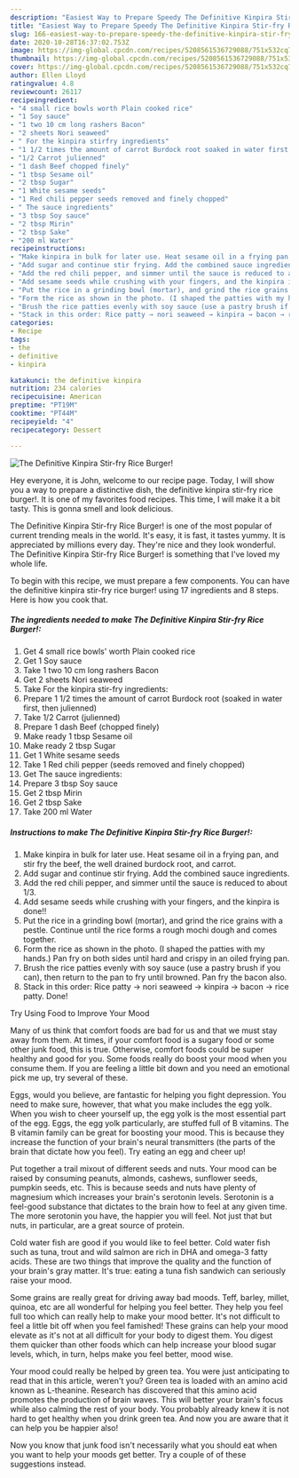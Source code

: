 ```yaml
---
description: "Easiest Way to Prepare Speedy The Definitive Kinpira Stir-fry Rice Burger!"
title: "Easiest Way to Prepare Speedy The Definitive Kinpira Stir-fry Rice Burger!"
slug: 166-easiest-way-to-prepare-speedy-the-definitive-kinpira-stir-fry-rice-burger
date: 2020-10-28T16:37:02.753Z
image: https://img-global.cpcdn.com/recipes/5208561536729088/751x532cq70/the-definitive-kinpira-stir-fry-rice-burger-recipe-main-photo.jpg
thumbnail: https://img-global.cpcdn.com/recipes/5208561536729088/751x532cq70/the-definitive-kinpira-stir-fry-rice-burger-recipe-main-photo.jpg
cover: https://img-global.cpcdn.com/recipes/5208561536729088/751x532cq70/the-definitive-kinpira-stir-fry-rice-burger-recipe-main-photo.jpg
author: Ellen Lloyd
ratingvalue: 4.8
reviewcount: 26117
recipeingredient:
- "4 small rice bowls worth Plain cooked rice"
- "1 Soy sauce"
- "1 two 10 cm long rashers Bacon"
- "2 sheets Nori seaweed"
- " For the kinpira stirfry ingredients"
- "1 1/2 times the amount of carrot Burdock root soaked in water first then julienned"
- "1/2 Carrot julienned"
- "1 dash Beef chopped finely"
- "1 tbsp Sesame oil"
- "2 tbsp Sugar"
- "1 White sesame seeds"
- "1 Red chili pepper seeds removed and finely chopped"
- " The sauce ingredients"
- "3 tbsp Soy sauce"
- "2 tbsp Mirin"
- "2 tbsp Sake"
- "200 ml Water"
recipeinstructions:
- "Make kinpira in bulk for later use. Heat sesame oil in a frying pan, and stir fry the beef, the well drained burdock root, and carrot."
- "Add sugar and continue stir frying. Add the combined sauce ingredients."
- "Add the red chili pepper, and simmer until the sauce is reduced to about 1/3."
- "Add sesame seeds while crushing with your fingers, and the kinpira is done!!"
- "Put the rice in a grinding bowl (mortar), and grind the rice grains with a pestle. Continue until the rice forms a rough mochi dough and comes together."
- "Form the rice as shown in the photo. (I shaped the patties with my hands.) Pan fry on both sides until hard and crispy in an oiled frying pan."
- "Brush the rice patties evenly with soy sauce (use a pastry brush if you can), then return to the pan to fry until browned.  Pan fry the bacon also."
- "Stack in this order: Rice patty → nori seaweed → kinpira → bacon → rice patty. Done!"
categories:
- Recipe
tags:
- the
- definitive
- kinpira

katakunci: the definitive kinpira 
nutrition: 234 calories
recipecuisine: American
preptime: "PT19M"
cooktime: "PT44M"
recipeyield: "4"
recipecategory: Dessert

---
```



![The Definitive Kinpira Stir-fry Rice Burger!](https://img-global.cpcdn.com/recipes/5208561536729088/751x532cq70/the-definitive-kinpira-stir-fry-rice-burger-recipe-main-photo.jpg)

Hey everyone, it is John, welcome to our recipe page. Today, I will show you a way to prepare a distinctive dish, the definitive kinpira stir-fry rice burger!. It is one of my favorites food recipes. This time, I will make it a bit tasty. This is gonna smell and look delicious.



The Definitive Kinpira Stir-fry Rice Burger! is one of the most popular of current trending meals in the world. It's easy, it is fast, it tastes yummy. It is appreciated by millions every day. They're nice and they look wonderful. The Definitive Kinpira Stir-fry Rice Burger! is something that I've loved my whole life.


To begin with this recipe, we must prepare a few components. You can have the definitive kinpira stir-fry rice burger! using 17 ingredients and 8 steps. Here is how you cook that.

<!--inarticleads1-->

##### The ingredients needed to make The Definitive Kinpira Stir-fry Rice Burger!:

1. Get 4 small rice bowls&#39; worth Plain cooked rice
1. Get 1 Soy sauce
1. Take 1 two 10 cm long rashers Bacon
1. Get 2 sheets Nori seaweed
1. Take  For the kinpira stir-fry ingredients:
1. Prepare 1 1/2 times the amount of carrot Burdock root (soaked in water first, then julienned)
1. Take 1/2 Carrot (julienned)
1. Prepare 1 dash Beef (chopped finely)
1. Make ready 1 tbsp Sesame oil
1. Make ready 2 tbsp Sugar
1. Get 1 White sesame seeds
1. Take 1 Red chili pepper (seeds removed and finely chopped)
1. Get  The sauce ingredients:
1. Prepare 3 tbsp Soy sauce
1. Get 2 tbsp Mirin
1. Get 2 tbsp Sake
1. Take 200 ml Water




<!--inarticleads2-->

##### Instructions to make The Definitive Kinpira Stir-fry Rice Burger!:

1. Make kinpira in bulk for later use. Heat sesame oil in a frying pan, and stir fry the beef, the well drained burdock root, and carrot.
1. Add sugar and continue stir frying. Add the combined sauce ingredients.
1. Add the red chili pepper, and simmer until the sauce is reduced to about 1/3.
1. Add sesame seeds while crushing with your fingers, and the kinpira is done!!
1. Put the rice in a grinding bowl (mortar), and grind the rice grains with a pestle. Continue until the rice forms a rough mochi dough and comes together.
1. Form the rice as shown in the photo. (I shaped the patties with my hands.) Pan fry on both sides until hard and crispy in an oiled frying pan.
1. Brush the rice patties evenly with soy sauce (use a pastry brush if you can), then return to the pan to fry until browned.  Pan fry the bacon also.
1. Stack in this order: Rice patty → nori seaweed → kinpira → bacon → rice patty. Done!




Try Using Food to Improve Your Mood


Many of us think that comfort foods are bad for us and that we must stay away from them. At times, if your comfort food is a sugary food or some other junk food, this is true. Otherwise, comfort foods could be super healthy and good for you. Some foods really do boost your mood when you consume them. If you are feeling a little bit down and you need an emotional pick me up, try several of these.

Eggs, would you believe, are fantastic for helping you fight depression. You need to make sure, however, that what you make includes the egg yolk. When you wish to cheer yourself up, the egg yolk is the most essential part of the egg. Eggs, the egg yolk particularly, are stuffed full of B vitamins. The B vitamin family can be great for boosting your mood. This is because they increase the function of your brain's neural transmitters (the parts of the brain that dictate how you feel). Try eating an egg and cheer up!

Put together a trail mixout of different seeds and nuts. Your mood can be raised by consuming peanuts, almonds, cashews, sunflower seeds, pumpkin seeds, etc. This is because seeds and nuts have plenty of magnesium which increases your brain's serotonin levels. Serotonin is a feel-good substance that dictates to the brain how to feel at any given time. The more serotonin you have, the happier you will feel. Not just that but nuts, in particular, are a great source of protein.

Cold water fish are good if you would like to feel better. Cold water fish such as tuna, trout and wild salmon are rich in DHA and omega-3 fatty acids. These are two things that improve the quality and the function of your brain's gray matter. It's true: eating a tuna fish sandwich can seriously raise your mood. 

Some grains are really great for driving away bad moods. Teff, barley, millet, quinoa, etc are all wonderful for helping you feel better. They help you feel full too which can really help to make your mood better. It's not difficult to feel a little bit off when you feel famished! These grains can help your mood elevate as it's not at all difficult for your body to digest them. You digest them quicker than other foods which can help increase your blood sugar levels, which, in turn, helps make you feel better, mood wise.

Your mood could really be helped by green tea. You were just anticipating to read that in this article, weren't you? Green tea is loaded with an amino acid known as L-theanine. Research has discovered that this amino acid promotes the production of brain waves. This will better your brain's focus while also calming the rest of your body. You probably already knew it is not hard to get healthy when you drink green tea. And now you are aware that it can help you be happier also!

Now you know that junk food isn't necessarily what you should eat when you want to help your moods get better. Try  a  couple of  of  these  suggestions  instead.

